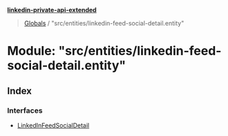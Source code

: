 **[linkedin-private-api-extended](../README.md)**

> [Globals](../globals.md) / "src/entities/linkedin-feed-social-detail.entity"

# Module: "src/entities/linkedin-feed-social-detail.entity"

## Index

### Interfaces

* [LinkedInFeedSocialDetail](../interfaces/_src_entities_linkedin_feed_social_detail_entity_.linkedinfeedsocialdetail.md)
